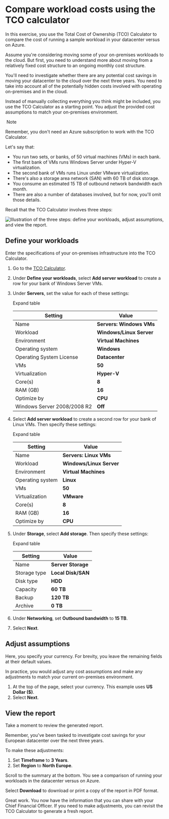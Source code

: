 # Compare workload costs using the TCO calculator

In this exercise, you use the Total Cost of Ownership (TCO) Calculator to compare the cost of running a sample workload in your datacenter versus on Azure.

Assume you're considering moving some of your on-premises workloads to the cloud. But first, you need to understand more about moving from a relatively fixed cost structure to an ongoing monthly cost structure.

You'll need to investigate whether there are any potential cost savings in moving your datacenter to the cloud over the next three years. You need to take into account all of the potentially hidden costs involved with operating on-premises and in the cloud.

Instead of manually collecting everything you think might be included, you use the TCO Calculator as a starting point. You adjust the provided cost assumptions to match your on-premises environment.

 Note

Remember, you don't need an Azure subscription to work with the TCO Calculator.

Let's say that:

- You run two sets, or banks, of 50 virtual machines (VMs) in each bank.
- The first bank of VMs runs Windows Server under Hyper-V virtualization.
- The second bank of VMs runs Linux under VMware virtualization.
- There's also a storage area network (SAN) with 60 TB of disk storage.
- You consume an estimated 15 TB of outbound network bandwidth each month.
- There are also a number of databases involved, but for now, you'll omit those details.

Recall that the TCO Calculator involves three steps:

![Illustration of the three steps: define your workloads, adjust assumptions, and view the report.](https://learn.microsoft.com/en-us/training/wwl-azure/describe-cost-management-azure/media/total-cost-ownership-calculator-steps-76e927a5.png)

## Define your workloads

Enter the specifications of your on-premises infrastructure into the TCO Calculator.

1. Go to the [TCO Calculator](https://azure.microsoft.com/pricing/tco/calculator).
    
2. Under **Define your workloads**, select **Add server workload** to create a row for your bank of Windows Server VMs.
    
3. Under **Servers**, set the value for each of these settings:
    
    Expand table
    
    |**Setting**|**Value**|
    |---|---|
    |Name|**Servers: Windows VMs**|
    |Workload|**Windows/Linux Server**|
    |Environment|**Virtual Machines**|
    |Operating system|**Windows**|
    |Operating System License|**Datacenter**|
    |VMs|**50**|
    |Virtualization|**Hyper-V**|
    |Core(s)|**8**|
    |RAM (GB)|**16**|
    |Optimize by|**CPU**|
    |Windows Server 2008/2008 R2|**Off**|
    
4. Select **Add server workload** to create a second row for your bank of Linux VMs. Then specify these settings:
    
    Expand table
    
    |**Setting**|**Value**|
    |---|---|
    |Name|**Servers: Linux VMs**|
    |Workload|**Windows/Linux Server**|
    |Environment|**Virtual Machines**|
    |Operating system|**Linux**|
    |VMs|**50**|
    |Virtualization|**VMware**|
    |Core(s)|**8**|
    |RAM (GB)|**16**|
    |Optimize by|**CPU**|
    
5. Under **Storage**, select **Add storage**. Then specify these settings:
    
    Expand table
    
    |**Setting**|**Value**|
    |---|---|
    |Name|**Server Storage**|
    |Storage type|**Local Disk/SAN**|
    |Disk type|**HDD**|
    |Capacity|**60 TB**|
    |Backup|**120 TB**|
    |Archive|**0 TB**|
    
6. Under **Networking**, set **Outbound bandwidth** to **15 TB**.
    
7. Select **Next**.
    

## Adjust assumptions

Here, you specify your currency. For brevity, you leave the remaining fields at their default values.

In practice, you would adjust any cost assumptions and make any adjustments to match your current on-premises environment.

1. At the top of the page, select your currency. This example uses **US Dollar ($)**.
2. Select **Next**.

## View the report

Take a moment to review the generated report.

Remember, you've been tasked to investigate cost savings for your European datacenter over the next three years.

To make these adjustments:

1. Set **Timeframe** to **3 Years**.
2. Set **Region** to **North Europe**.

Scroll to the summary at the bottom. You see a comparison of running your workloads in the datacenter versus on Azure.

Select **Download** to download or print a copy of the report in PDF format.

Great work. You now have the information that you can share with your Chief Financial Officer. If you need to make adjustments, you can revisit the TCO Calculator to generate a fresh report.


